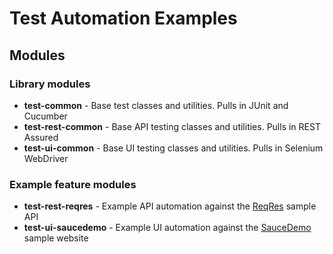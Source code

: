 # Test Automation Examples

## Modules

### Library modules

* **test-common** - Base test classes and utilities. Pulls in JUnit and Cucumber
* **test-rest-common** - Base API testing classes and utilities. Pulls in REST Assured
* **test-ui-common** - Base UI testing classes and utilities. Pulls in Selenium WebDriver

### Example feature modules

* **test-rest-reqres** - Example API automation against the [ReqRes](https://reqres.in/) sample API
* **test-ui-saucedemo** - Example UI automation against the [SauceDemo](https://saucedemo.com) sample website
